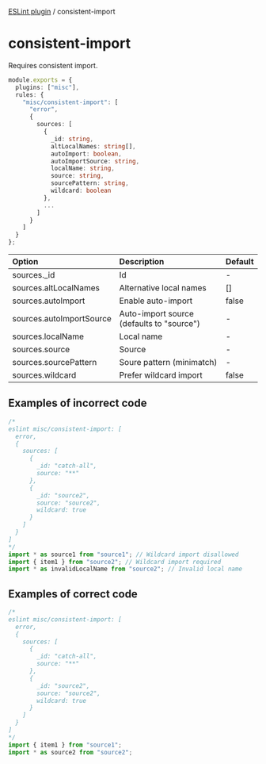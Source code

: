 [ESLint plugin](https://ilyub.github.io/eslint-plugin-misc/) / consistent-import

# consistent-import

Requires consistent import.

```ts
module.exports = {
  plugins: ["misc"],
  rules: {
    "misc/consistent-import": [
      "error",
      {
        sources: [
          {
            _id: string,
            altLocalNames: string[],
            autoImport: boolean,
            autoImportSource: string,
            localName: string,
            source: string,
            sourcePattern: string,
            wildcard: boolean
          },
          ...
        ]
      }
    ]
  }
};
```

| Option | Description | Default |
| :----- | :----- | :----- |
| sources._id | Id | - |
| sources.altLocalNames | Alternative local names | [] |
| sources.autoImport | Enable auto-import | false |
| sources.autoImportSource | Auto-import source (defaults to "source") | - |
| sources.localName | Local name | - |
| sources.source | Source | - |
| sources.sourcePattern | Soure pattern (minimatch) | - |
| sources.wildcard | Prefer wildcard import | false |

## Examples of incorrect code

```ts
/*
eslint misc/consistent-import: [
  error,
  {
    sources: [
      {
        _id: "catch-all",
        source: "**"
      },
      {
        _id: "source2",
        source: "source2",
        wildcard: true
      }
    ]
  }
]
*/
import * as source1 from "source1"; // Wildcard import disallowed
import { item1 } from "source2"; // Wildcard import required
import * as invalidLocalName from "source2"; // Invalid local name
```

## Examples of correct code

```ts
/*
eslint misc/consistent-import: [
  error,
  {
    sources: [
      {
        _id: "catch-all",
        source: "**"
      },
      {
        _id: "source2",
        source: "source2",
        wildcard: true
      }
    ]
  }
]
*/
import { item1 } from "source1";
import * as source2 from "source2";
```